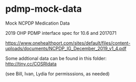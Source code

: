 # pdmp-mock-data
Mock NCPDP Medication Data

2019 OHP PDMP interface spec for 10.6 and 2017071 

https://www.onehealthport.com/sites/default/files/content-uploads/documents/NCPDP_IG_December_2019_v1_4.pdf

Some addtional data can be found in this folder:  
http://tiny.cc/COSRIdata

(see Bill, Ivan, Lydia for permisssions, as needed)
